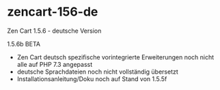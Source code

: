 # zencart-156-de
Zen Cart 1.5.6 - deutsche Version

1.5.6b BETA

- Zen Cart deutsch spezifische vorintegrierte Erweiterungen noch nicht alle auf PHP 7.3 angepasst
- deutsche Sprachdateien noch nicht vollständig übersetzt
- Installationsanleitung/Doku noch auf Stand von 1.5.5f
